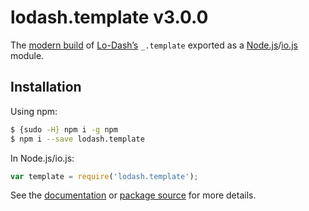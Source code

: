 # lodash.template v3.0.0

The [modern build](https://github.com/lodash/lodash/wiki/Build-Differences) of [Lo-Dash’s](https://lodash.com/) `_.template` exported as a [Node.js](http://nodejs.org/)/[io.js](https://iojs.org/) module.

## Installation

Using npm:

```bash
$ {sudo -H} npm i -g npm
$ npm i --save lodash.template
```

In Node.js/io.js:

```js
var template = require('lodash.template');
```

See the [documentation](https://lodash.com/docs#template) or [package source](https://github.com/lodash/lodash/blob/3.0.0-npm-packages/lodash.template/index.js) for more details.
